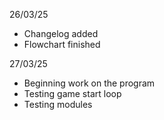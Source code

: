 26/03/25
- Changelog added
- Flowchart finished

27/03/25
- Beginning work on the program
- Testing game start loop
- Testing modules

